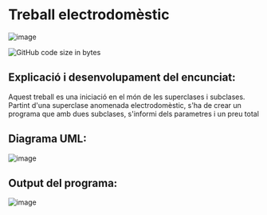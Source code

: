 # Treball electrodomèstic
![image](https://github.com/ulisescastell/projecteElectrodomestic/assets/149115239/31eb9792-d006-4411-b6b8-cb86bce34593)

![GitHub code size in bytes](https://img.shields.io/github/languages/code-size/:user/:repo)


## Explicació i desenvolupament del encunciat:

Aquest treball es una iniciació en el món de les superclases i subclases. Partint d'una superclase anomenada electrodomèstic, s'ha de crear un programa que amb dues subclases, s'informi dels parametres i un preu total

## Diagrama UML:

![image](https://github.com/ulisescastell/projecteElectrodomestic/assets/149115239/c0326a0c-9ef5-46e7-b175-f6980a4f5c7d)

## Output del programa:

![image](https://github.com/ulisescastell/projecteElectrodomestic/assets/149115239/c6ea7ed5-56a7-4d57-b33b-47b721a3207c)


